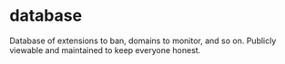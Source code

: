 database
========

Database of extensions to ban, domains to monitor, and so on.  Publicly viewable and maintained to keep everyone honest.
